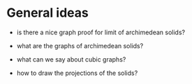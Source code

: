 # General ideas

- is there a nice graph proof for limit of archimedean solids?
- what are the graphs of archimedean solids?

- what can we say about cubic graphs?

- how to draw the projections of the solids?